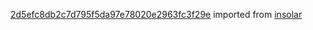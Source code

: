 [2d5efc8db2c7d795f5da97e78020e2963fc3f29e](https://github.com/insolar/insolar/commit/2d5efc8db2c7d795f5da97e78020e2963fc3f29e) imported from [insolar](https://github.com/insolar/insolar)
